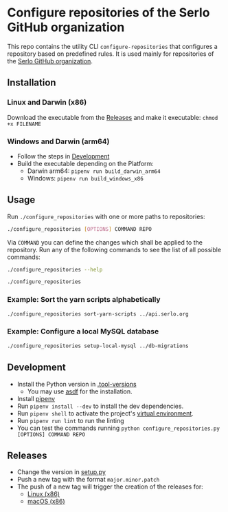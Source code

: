 # Configure repositories of the Serlo GitHub organization

This repo contains the utility CLI `configure-repositories` that configures a
repository based on predefined rules. It is used mainly for repositories of the
[Serlo GitHub organization](https://github.com/serlo).

## Installation

### Linux and Darwin (x86) 

Download the executable from the [Releases](https://github.com/serlo/configure-repositories/releases) and make it
executable: `chmod +x FILENAME`

### Windows and Darwin (arm64)

* Follow the steps in [Development](#development)
* Build the executable depending on the Platform:
  * Darwin arm64: `pipenv run build_darwin_arm64`
  * Windows: `pipenv run build_windows_x86`

## Usage

Run `./configure_repositories` with one or more paths to repositories:

```bash
./configure_repositories [OPTIONS] COMMAND REPO
```

Via `COMMAND` you can define the changes which shall be applied to the
repository. Run any of the following commands to see the list of all possible commands:

```bash
./configure_repositories --help
```


```bash
./configure_repositories
```

### Example: Sort the yarn scripts alphabetically

```bash
./configure_repositories sort-yarn-scripts ../api.serlo.org
```

### Example: Configure a local MySQL database

```bash
./configure_repositories setup-local-mysql ../db-migrations
```

## Development

* Install the Python version in [.tool-versions](.tool-versions)
  * You may use [asdf](https://asdf-vm.com/) for the installation.
* Install [pipenv](https://pipenv.pypa.io/en/latest/installation/#installing-pipenv)
* Run `pipenv install --dev` to install the dev dependencies.
* Run `pipenv shell` to activate the project's [virtual environment](https://docs.python.org/3/library/venv.html).
* Run `pipenv run lint` to run the linting
* You can test the commands running `python configure_repositories.py [OPTIONS] COMMAND REPO`

## Releases

* Change the version in [setup.py](setup.py)
* Push a new tag with the format `major.minor.patch`
* The push of a new tag will trigger the creation of the releases for:
  * [Linux (x86)](.github/workflows/release-linux.yml)
  * [macOS (x86)](.github/workflows/release-macos.yml)
